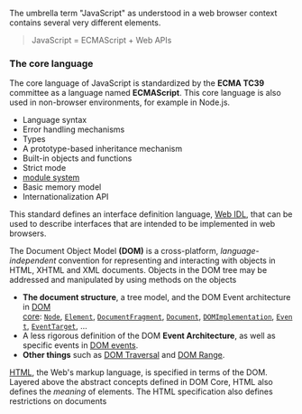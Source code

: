 The umbrella term "JavaScript" as understood in a web browser context contains several very different elements.

> JavaScript = ECMAScript + Web APIs
### The core language 
The core language of JavaScript is standardized by the **ECMA TC39** committee as a language named **ECMAScript**. This core language is also used in non-browser environments, for example in Node.js.

- Language syntax
- Error handling mechanisms
- Types
- A prototype-based inheritance mechanism
- Built-in objects and functions
- Strict mode
- [module system](https://developer.mozilla.org/en-US/docs/Web/JavaScript/Guide/Modules)
- Basic memory model
- Internationalization API

This standard defines an interface definition language, [Web IDL](https://webidl.spec.whatwg.org/), that can be used to describe interfaces that are intended to be implemented in web browsers.

The Document Object Model **(DOM)** is a cross-platform, *language-independent* convention for representing and interacting with objects in HTML, XHTML and XML documents. Objects in the DOM tree may be addressed and manipulated by using methods on the objects

- **The document structure**, a tree model, and the DOM Event architecture in [DOM core](https://dom.spec.whatwg.org/): [`Node`](https://developer.mozilla.org/en-US/docs/Web/API/Node), [`Element`](https://developer.mozilla.org/en-US/docs/Web/API/Element), [`DocumentFragment`](https://developer.mozilla.org/en-US/docs/Web/API/DocumentFragment), [`Document`](https://developer.mozilla.org/en-US/docs/Web/API/Document), [`DOMImplementation`](https://developer.mozilla.org/en-US/docs/Web/API/DOMImplementation), [`Event`](https://developer.mozilla.org/en-US/docs/Web/API/Event), [`EventTarget`](https://developer.mozilla.org/en-US/docs/Web/API/EventTarget), …
- A less rigorous definition of the DOM **Event Architecture**, as well as specific events in [DOM events](https://w3c.github.io/uievents/).
- **Other things** such as [DOM Traversal](https://www.w3.org/TR/DOM-Level-2-Traversal-Range/traversal.html) and [DOM Range](https://dom.spec.whatwg.org/#ranges).

[HTML](https://html.spec.whatwg.org/multipage/), the Web's markup language, is specified in terms of the DOM. Layered above the abstract concepts defined in DOM Core, HTML also defines the _meaning_ of elements. The HTML specification also defines restrictions on documents


